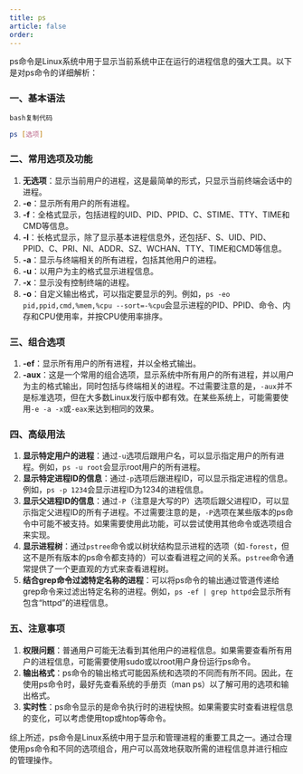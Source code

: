 ```yaml
---
title: ps
article: false
order: 
---
```


ps命令是Linux系统中用于显示当前系统中正在运行的进程信息的强大工具。以下是对ps命令的详细解析：

### 一、基本语法

```bash
bash复制代码

ps [选项]
```

### 二、常用选项及功能

1. **无选项**：显示当前用户的进程，这是最简单的形式，只显示当前终端会话中的进程。
2. **-e**：显示所有用户的所有进程。
3. **-f**：全格式显示，包括进程的UID、PID、PPID、C、STIME、TTY、TIME和CMD等信息。
4. **-l**：长格式显示，除了显示基本进程信息外，还包括F、S、UID、PID、PPID、C、PRI、NI、ADDR、SZ、WCHAN、TTY、TIME和CMD等信息。
5. **-a**：显示与终端相关的所有进程，包括其他用户的进程。
6. **-u**：以用户为主的格式显示进程信息。
7. **-x**：显示没有控制终端的进程。
8. **-o**：自定义输出格式，可以指定要显示的列。例如，`ps -eo pid,ppid,cmd,%mem,%cpu --sort=-%cpu`会显示进程的PID、PPID、命令、内存和CPU使用率，并按CPU使用率排序。

### 三、组合选项

1. **-ef**：显示所有用户的所有进程，并以全格式输出。
2. **-aux**：这是一个常用的组合选项，显示系统中所有用户的所有进程，并以用户为主的格式输出，同时包括与终端相关的进程。不过需要注意的是，`-aux`并不是标准选项，但在大多数Linux发行版中都有效。在某些系统上，可能需要使用`-e -a -x`或`-eax`来达到相同的效果。

### 四、高级用法

1. **显示特定用户的进程**：通过`-u`选项后跟用户名，可以显示指定用户的所有进程。例如，`ps -u root`会显示root用户的所有进程。
2. **显示特定进程ID的信息**：通过`-p`选项后跟进程ID，可以显示指定进程的信息。例如，`ps -p 1234`会显示进程ID为1234的进程信息。
3. **显示父进程ID的信息**：通过`-P`（注意是大写的P）选项后跟父进程ID，可以显示指定父进程ID的所有子进程。不过需要注意的是，`-P`选项在某些版本的ps命令中可能不被支持。如果需要使用此功能，可以尝试使用其他命令或选项组合来实现。
4. **显示进程树**：通过`pstree`命令或以树状结构显示进程的选项（如`-forest`，但这不是所有版本的ps命令都支持的）可以查看进程之间的关系。`pstree`命令通常提供了一个更直观的方式来查看进程树。
5. **结合grep命令过滤特定名称的进程**：可以将ps命令的输出通过管道传递给grep命令来过滤出特定名称的进程。例如，`ps -ef | grep httpd`会显示所有包含“httpd”的进程信息。

### 五、注意事项

1. **权限问题**：普通用户可能无法看到其他用户的进程信息。如果需要查看所有用户的进程信息，可能需要使用sudo或以root用户身份运行ps命令。
2. **输出格式**：ps命令的输出格式可能因系统和选项的不同而有所不同。因此，在使用ps命令时，最好先查看系统的手册页（man ps）以了解可用的选项和输出格式。
3. **实时性**：ps命令显示的是命令执行时的进程快照。如果需要实时查看进程信息的变化，可以考虑使用top或htop等命令。

综上所述，ps命令是Linux系统中用于显示和管理进程的重要工具之一。通过合理使用ps命令和不同的选项组合，用户可以高效地获取所需的进程信息并进行相应的管理操作。